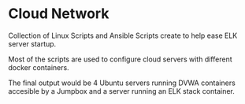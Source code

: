 # Cloud Network

Collection of Linux Scripts and Ansible Scripts create to help ease ELK server startup.

Most of the scripts are used to configure cloud servers with different docker containers.

The final output would be 4 Ubuntu servers running DVWA containers accesible by a Jumpbox and a server running an ELK stack container. 